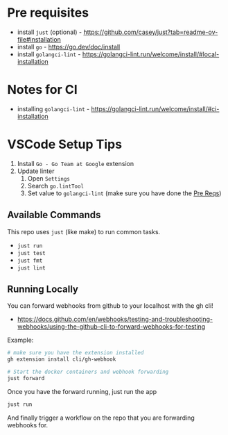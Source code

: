 # Pre requisites

- install `just` (optional) - https://github.com/casey/just?tab=readme-ov-file#installation
- install `go` - https://go.dev/doc/install
- install `golangci-lint` - https://golangci-lint.run/welcome/install/#local-installation

# Notes for CI
- installing `golangci-lint` - https://golangci-lint.run/welcome/install/#ci-installation

# VSCode Setup Tips

1. Install `Go - Go Team at Google` extension
2. Update linter 
   1. Open `Settings`
   2. Search `go.lintTool`
   3. Set value to `golangci-lint` (make sure you have done the [Pre Reqs](#pre-requisites))

## Available Commands

This repo uses `just` (like make) to run common tasks.
- `just run`
- `just test`
- `just fmt`
- `just lint`

## Running Locally

You can forward webhooks from github to your localhost with the gh cli!
- https://docs.github.com/en/webhooks/testing-and-troubleshooting-webhooks/using-the-github-cli-to-forward-webhooks-for-testing

Example:
```bash
# make sure you have the extension installed
gh extension install cli/gh-webhook

# Start the docker containers and webhook forwarding
just forward
```

Once you have the forward running, just run the app
```bash
just run
```

And finally trigger a workflow on the repo that you are forwarding webhooks for.
